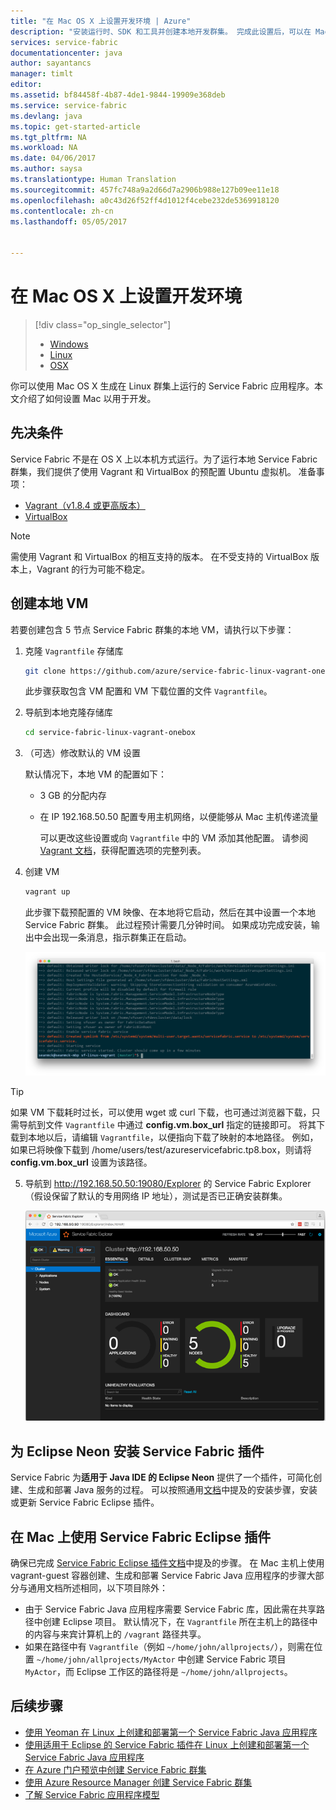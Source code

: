 ```yaml
---
title: "在 Mac OS X 上设置开发环境 | Azure"
description: "安装运行时、SDK 和工具并创建本地开发群集。 完成此设置后，可以在 Mac OS X 上构建应用程序。"
services: service-fabric
documentationcenter: java
author: sayantancs
manager: timlt
editor: 
ms.assetid: bf84458f-4b87-4de1-9844-19909e368deb
ms.service: service-fabric
ms.devlang: java
ms.topic: get-started-article
ms.tgt_pltfrm: NA
ms.workload: NA
ms.date: 04/06/2017
ms.author: saysa
ms.translationtype: Human Translation
ms.sourcegitcommit: 457fc748a9a2d66d7a2906b988e127b09ee11e18
ms.openlocfilehash: a0c43d26f52ff4d1012f4cebe232de5369918120
ms.contentlocale: zh-cn
ms.lasthandoff: 05/05/2017


---
```

# <a name="set-up-your-development-environment-on-mac-os-x"></a>在 Mac OS X 上设置开发环境
> [!div class="op_single_selector"]
> * [Windows](service-fabric-get-started.md)
> * [Linux](service-fabric-get-started-linux.md)
> * [OSX](service-fabric-get-started-mac.md)
>
>  

你可以使用 Mac OS X 生成在 Linux 群集上运行的 Service Fabric 应用程序。本文介绍了如何设置 Mac 以用于开发。

## <a name="prerequisites"></a>先决条件
Service Fabric 不是在 OS X 上以本机方式运行。为了运行本地 Service Fabric 群集，我们提供了使用 Vagrant 和 VirtualBox 的预配置 Ubuntu 虚拟机。 准备事项：

* [Vagrant（v1.8.4 或更高版本）](http://www.vagrantup.com/downloads.html)
* [VirtualBox](http://www.virtualbox.org/wiki/Downloads)

>[!NOTE]
> 需使用 Vagrant 和 VirtualBox 的相互支持的版本。 在不受支持的 VirtualBox 版本上，Vagrant 的行为可能不稳定。
>

## <a name="create-the-local-vm"></a>创建本地 VM
若要创建包含 5 节点 Service Fabric 群集的本地 VM，请执行以下步骤：

1. 克隆 `Vagrantfile` 存储库

    ```bash
    git clone https://github.com/azure/service-fabric-linux-vagrant-onebox.git
    ```
    此步骤获取包含 VM 配置和 VM 下载位置的文件 `Vagrantfile`。


2. 导航到本地克隆存储库

    ```bash
    cd service-fabric-linux-vagrant-onebox
    ```
3. （可选）修改默认的 VM 设置

    默认情况下，本地 VM 的配置如下：

   * 3 GB 的分配内存
   * 在 IP 192.168.50.50 配置专用主机网络，以便能够从 Mac 主机传递流量

     可以更改这些设置或向 `Vagrantfile` 中的 VM 添加其他配置。 请参阅 [Vagrant 文档](http://www.vagrantup.com/docs)，获得配置选项的完整列表。
4. 创建 VM

    ```bash
    vagrant up
    ```

   此步骤下载预配置的 VM 映像、在本地将它启动，然后在其中设置一个本地 Service Fabric 群集。 此过程预计需要几分钟时间。 如果成功完成安装，输出中会出现一条消息，指示群集正在启动。

    ![群集安装将在 VM 设置后启动][cluster-setup-script]

>[!TIP]
> 如果 VM 下载耗时过长，可以使用 wget 或 curl 下载，也可通过浏览器下载，只需导航到文件 `Vagrantfile` 中通过 **config.vm.box_url** 指定的链接即可。 将其下载到本地以后，请编辑 `Vagrantfile`，以便指向下载了映射的本地路径。 例如，如果已将映像下载到 /home/users/test/azureservicefabric.tp8.box，则请将 **config.vm.box_url** 设置为该路径。
>

5. 导航到 http://192.168.50.50:19080/Explorer 的 Service Fabric Explorer（假设保留了默认的专用网络 IP 地址），测试是否已正确安装群集。

    ![从主机 Mac 查看的 Service Fabric Explorer][sfx-mac]

## <a name="install-the-service-fabric-plugin-for-eclipse-neon"></a>为 Eclipse Neon 安装 Service Fabric 插件

Service Fabric 为**适用于 Java IDE 的 Eclipse Neon** 提供了一个插件，可简化创建、生成和部署 Java 服务的过程。 可以按照通用[文档](service-fabric-get-started-eclipse.md#install-or-update-the-service-fabric-plug-in-in-eclipse-neon)中提及的安装步骤，安装或更新 Service Fabric Eclipse 插件。

## <a name="using-service-fabric-eclipse-plugin-on-mac"></a>在 Mac 上使用 Service Fabric Eclipse 插件

确保已完成 [Service Fabric Eclipse 插件文档](service-fabric-get-started-eclipse.md)中提及的步骤。 在 Mac 主机上使用 vagrant-guest 容器创建、生成和部署 Service Fabric Java 应用程序的步骤大部分与通用文档所述相同，以下项目除外：

* 由于 Service Fabric Java 应用程序需要 Service Fabric 库，因此需在共享路径中创建 Eclipse 项目。 默认情况下，在 ``Vagrantfile`` 所在主机上的路径中的内容与来宾计算机上的 ``/vagrant`` 路径共享。
* 如果在路径中有 ``Vagrantfile``（例如 ``~/home/john/allprojects/``），则需在位置 ``~/home/john/allprojects/MyActor`` 中创建 Service Fabric 项目 ``MyActor``，而 Eclipse 工作区的路径将是 ``~/home/john/allprojects``。

## <a name="next-steps"></a>后续步骤
<!-- Links -->
* [使用 Yeoman 在 Linux 上创建和部署第一个 Service Fabric Java 应用程序](service-fabric-create-your-first-linux-application-with-java.md)
* [使用适用于 Eclipse 的 Service Fabric 插件在 Linux 上创建和部署第一个 Service Fabric Java 应用程序](service-fabric-get-started-eclipse.md)
* [在 Azure 门户预览中创建 Service Fabric 群集](service-fabric-cluster-creation-via-portal.md)
* [使用 Azure Resource Manager 创建 Service Fabric 群集](service-fabric-cluster-creation-via-arm.md)
* [了解 Service Fabric 应用程序模型](service-fabric-application-model.md)

<!-- Images -->
[cluster-setup-script]: ./media/service-fabric-get-started-mac/cluster-setup-mac.png
[sfx-mac]: ./media/service-fabric-get-started-mac/sfx-mac.png
[sf-eclipse-plugin-install]: ./media/service-fabric-get-started-mac/sf-eclipse-plugin-install.png
[buildship-update]: https://projects.eclipse.org/projects/tools.buildship
